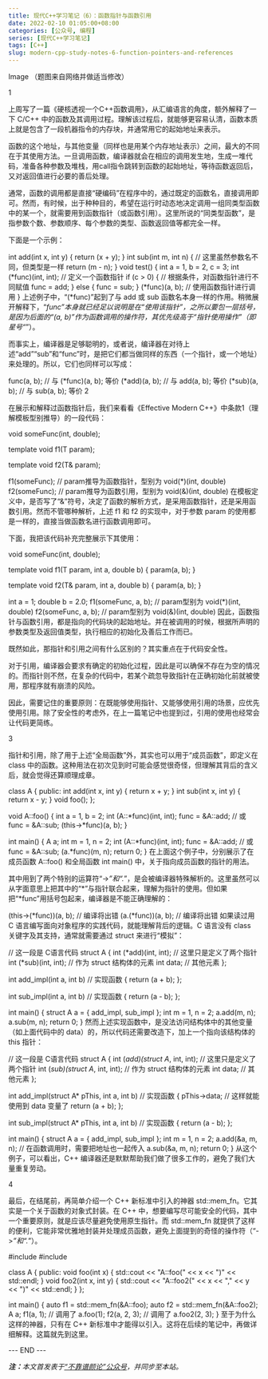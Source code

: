 ```yaml
---
title: 现代C++学习笔记（6）：函数指针与函数引用
date: 2022-02-10 01:05:00+08:00
categories: [公众号, 编程]
series: [现代C++学习笔记]
tags: [C++]
slug: modern-cpp-study-notes-6-function-pointers-and-references
---
```


Image
（题图来自网络并做适当修改）

1

上周写了一篇《硬核透视一个C++函数调用》，从汇编语言的角度，额外解释了一下 C/C++ 中的函数及其调用过程。理解该过程后，就能够更容易认清，函数本质上就是包含了一段机器指令的内存块，并通常用它的起始地址来表示。

函数的这个地址，与其他变量（同样也是用某个内存地址表示）之间，最大的不同在于其使用方法。一旦调用函数，编译器就会在相应的调用发生地，生成一堆代码，准备各种参数及堆栈，用call指令跳转到函数的起始地址，等待函数返回后，又对返回值进行必要的善后处理。

通常，函数的调用都是直接“硬编码”在程序中的，通过既定的函数名，直接调用即可。然而，有时候，出于种种目的，希望在运行时动态地决定调用一组同类型函数中的某一个，就需要用到函数指针（或函数引用）。这里所说的“同类型函数”，是指参数个数、参数顺序、每个参数的类型、函数返回值等都完全一样。

下面是一个示例：

int add(int x, int y) {
  return (x + y);
}
int sub(int m, int n) { // 这里虽然参数名不同，但类型是一样
  return (m - n);
}
void test() {
  int a = 1, b = 2, c = 3;
  int (*func)(int, int); // 定义一个函数指针
  if (c > 0) { // 根据条件，对函数指针进行不同赋值
    func = add;
  } else {
    func = sub;
  }
  (*func)(a, b); // 使用函数指针进行调用
}
上述例子中，“(*func)”起到了与 add 或 sub 函数名本身一样的作用。稍微展开解释下，“*func”本身就已经足以说明是在“使用该指针”，之所以要包一层括号，是因为后面的“(a, b)”作为函数调用的操作符，其优先级高于“指针使用操作”（即星号“*”）。

而事实上，编译器是足够聪明的，或者说，编译器在对待上述“add”“sub”和“func”时，是把它们都当做同样的东西（一个指针，或一个地址）来处理的。所以，它们也同样可以写成：

func(a, b); // 与 (*func)(a, b); 等价
(*add)(a, b); // 与 add(a, b); 等价
(*sub)(a, b); // 与 sub(a, b); 等价
2

在展示和解释过函数指针后，我们来看看《Effective Modern C++》中条款1（理解模板型别推导）的一段代码：

void someFunc(int, double);

template<typename T>
void f1(T param);

template<typename T>
void f2(T& param);

f1(someFunc); // param推导为函数指针，型别为 void(*)(int, double)
f2(someFunc); // param推导为函数引用，型别为 void(&)(int, double)
在模板定义中，是否写了“&”符号，决定了函数的解析方式，是采用函数指针，还是采用函数引用。然而不管哪种解析，上述 f1 和 f2 的实现中，对于参数 param 的使用都是一样的，直接当做函数名进行函数调用即可。

下面，我把该代码补充完整展示下其使用：

void someFunc(int, double);

template<typename T>
void f1(T param, int a, double b)
{
   param(a, b);
}

template<typename T>
void f2(T& param, int a, double b)
{
   param(a, b);
}

int a = 1;
double b = 2.0;
f1(someFunc, a, b); // param型别为 void(*)(int, double)
f2(someFunc, a, b); // param型别为 void(&)(int, double)
因此，函数指针与函数引用，都是指向的代码块的起始地址。并在被调用的时候，根据所声明的参数类型及返回值类型，执行相应的初始化及善后工作而已。

既然如此，那指针和引用之间有什么区别的？其实重点在于代码安全性。

对于引用，编译器会要求有确定的初始化过程，因此是可以确保不存在为空的情况的。而指针则不然，在复杂的代码中，若某个疏忽导致指针在正确初始化前就被使用，那程序就有崩溃的风险。

因此，需要记住的重要原则：在既能够使用指针、又能够使用引用的场景，应优先使用引用。除了安全性的考虑外，在上一篇笔记中也提到过，引用的使用也经常会让代码更简练。

3

指针和引用，除了用于上述“全局函数”外，其实也可以用于“成员函数”，即定义在 class 中的函数。这种用法在初次见到时可能会感觉很奇怪，但理解其背后的含义后，就会觉得还算顺理成章。

class A
{
public:
  int add(int x, int y) { return x + y; }
  int sub(int x, int y) { return x - y; }
  void foo();
};

void A::foo()
{
  int a = 1, b = 2;
  int (A::*func)(int, int);
  func = &A::add; // 或 func = &A::sub;
  (this->*func)(a, b);
}

int main()
{
  A a;
  int m = 1, n = 2;
  int (A::*func)(int, int);
  func = &A::add; // 或 func = &A::sub;
  (a.*func)(m, n);
  return 0;
}
在上面这个例子中，分别展示了在成员函数 A::foo() 和全局函数 int main() 中，关于指向成员函数的指针的用法。

其中用到了两个特别的运算符“->*”和“.*”，是会被编译器特殊解析的。这里虽然可以从字面意思上把其中的“*”与指针联合起来，理解为指针的使用。但如果把“*func”用括号包起来，编译器是不能正确理解的：

(this->(*func))(a, b); // 编译将出错
(a.(*func))(a, b); // 编译将出错
如果读过用 C 语言编写面向对象程序的实践代码，就能理解背后的逻辑。C 语言没有 class 关键字及其支持，通常就需要通过 struct 来进行“模拟”：

// 这一段是 C语言代码
struct A
{
  int (*add)(int, int); // 这里只是定义了两个指针
  int (*sub)(int, int); // 作为 struct 结构体的元素
  int data; // 其他元素
};

int add_impl(int a, int b) // 实现函数
{
  return (a + b);
};

int sub_impl(int a, int b) // 实现函数
{
  return (a - b);
};

int main()
{
  struct A a = { add_impl, sub_impl };
  int m = 1, n = 2;
  a.add(m, n);
  a.sub(m, n);
  return 0;
}
然而上述实现函数中，是没法访问结构体中的其他变量（如上面代码中的 data）的，所以代码还需要改造下，加上一个指向该结构体的 this 指针：

// 这一段是 C语言代码
struct A
{
  int (*add)(struct A*, int, int); // 这里只是定义了两个指针
  int (*sub)(struct A*, int, int); // 作为 struct 结构体的元素
  int data; // 其他元素
};

int add_impl(struct A* pThis, int a, int b) // 实现函数
{
  pThis->data; // 这样就能使用到 data 变量了
  return (a + b);
};

int sub_impl(struct A* pThis, int a, int b) // 实现函数
{
  return (a - b);
};

int main()
{
  struct A a = { add_impl, sub_impl };
  int m = 1, n = 2;
  a.add(&a, m, n); // 在函数调用时，需要把地址也一起传入
  a.sub(&a, m, n);
  return 0;
}
从这个例子，可以看出，C++ 编译器还是默默帮助我们做了很多工作的，避免了我们大量重复劳动。

4

最后，在结尾前，再简单介绍一个 C++ 新标准中引入的神器 std::mem_fn。它其实是一个关于函数的对象式封装。在 C++ 中，想要编写尽可能安全的代码，其中一个重要原则，就是应该尽量避免使用原生指针。而 std::mem_fn 就提供了这样的便利，它能非常优雅地封装并处理成员函数，避免上面提到的奇怪的操作符（“->*”和“.*”）。

#include <iostream>
#include <functional>

class A
{
public:
  void foo(int x)
  {
    std::cout << "A::foo(" << x << ")" << std::endl;
  }
  void foo2(int x, int y)
  {
    std::cout << "A::foo2(" << x << "," << y << ")" << std::endl;
  }
};

int main()
{
  auto f1 = std::mem_fn(&A::foo);
  auto f2 = std::mem_fn(&A::foo2);
  A a;
  f1(a, 1); // 调用了 a.foo(1);
  f2(a, 2, 3); // 调用了 a.foo2(2, 3);
}
至于为什么这样的神器，只有在 C++ 新标准中才能得以引入。这将在后续的笔记中，再做详细解释。这篇就先到这里。

<div class="p-5 text-center">--- END ---</div>

<i><b>注：</b>本文首发表于[“不靠谱颜论”公众号](https://mp.weixin.qq.com/s/L32JguFevNJnj_JYRxLRkQ)，并同步至本站。</i>
